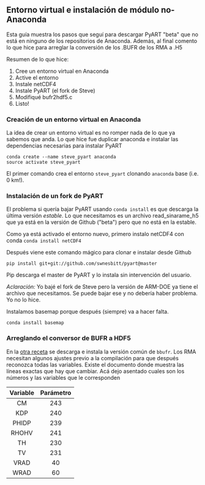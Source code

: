 ## Entorno virtual e instalación de módulo no-Anaconda

Esta guía muestra los pasos que seguí para descargar PyART "beta" que no está en ninguno de los repositorios de Anaconda. Además, al final comento lo que hice para arreglar la conversión de los .BUFR de los RMA a .H5

Resumen de lo que hice:

1. Cree un entorno virtual en Anaconda
2. Active el entorno
3. Instale netCDF4
4. Instale PyART (el fork de Steve)
5. Modifiqué bufr2hdf5.c
6. Listo!

### Creación de un entorno virtual en Anaconda

La idea de crear un entorno virtual es no romper nada de lo que ya sabemos que anda. Lo que hice fue duplicar anaconda e instalar las dependencias necesarias para instalar PyART

```
conda create --name steve_pyart anaconda
source activate steve_pyart
```

El primer comando crea el entorno `steve_pyart` clonando `anaconda` base (i.e. 0 km!).

### Instalación de un fork de PyART

El problema si quería bajar PyART usando `conda install` es que descarga la última versión *estable*. Lo que necesitamos es un archivo read_sinarame_h5 que ya está en la versión de Github ("beta") pero que no está en la estable.

Como ya está activado el entorno nuevo, primero instalo netCDF4 con conda `conda install netCDF4`

Después viene este comando mágico para clonar e instalar desde Github

```
pip install git+git://github.com/swnesbitt/pyart@master
```

Pip descarga el master de PyART y lo instala sin intervención del usuario.

*Aclaración:* Yo bajé el fork de Steve pero la versión de ARM-DOE ya tiene el archivo que necesitamos. Se puede bajar ese y no debería haber problema. Yo no lo hice.

Instalamos basemap porque después (siempre) va a hacer falta.

```conda install basemap```

### Arreglando el conversor de BUFR a HDF5

En la [otra receta](https://github.com/LuchoVidalSMN/WeatherRadarArg_SMN_INTA/blob/master/docs/receta_instalacion_bbufr.md) se descarga e instala la versión común de `bbufr`. Los RMA necesitan algunos ajustes previo a la compilación para que después reconozca todas las variables. Existe el documento donde muestra las líneas exactas que hay que cambiar. Acá dejo asentado cuales son los números y las variables que le corresponden

Variable | Parámetro |
:---: | :---:
CM | 243
KDP | 240
PHIDP | 239
RHOHV | 241
TH | 230
TV | 231
VRAD | 40
WRAD | 60


